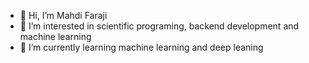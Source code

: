- 👋 Hi, I’m Mahdi Faraji
- 👀 I’m interested in scientific programing, backend development and machine learning 
- 🌱 I’m currently learning machine learning and deep leaning


<!---
farajiptpb/farajiptpb is a ✨ special ✨ repository because its `README.md` (this file) appears on your GitHub profile.
You can click the Preview link to take a look at your changes.
--->

